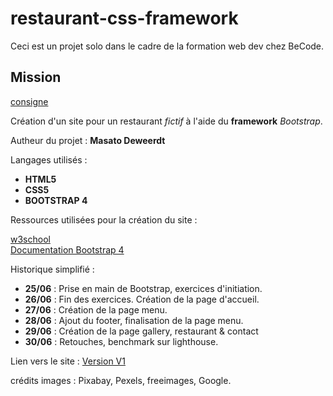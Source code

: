 # restaurant-css-framework

Ceci est un projet solo dans le cadre de la formation web dev chez BeCode.

## Mission

[consigne](https://github.com/becodeorg/BXL-Swartz-3-21/blob/master/03-HTML-CSS/bootstrap/restaurant.adoc) 

Création d'un site pour un restaurant *fictif* à l'aide du **framework** *Bootstrap*.

Autheur du projet : **Masato Deweerdt**

Langages utilisés :

* **HTML5**
* **CSS5**
* **BOOTSTRAP 4**

Ressources utilisées pour la création du site :

[w3school](https://www.w3schools.com/)  
[Documentation Bootstrap 4](https://getbootstrap.com/docs/4.1/getting-started/introduction/)

Historique simplifié :

* **25/06** : Prise en main de Bootstrap, exercices d'initiation.
* **26/06** : Fin des exercices. Création de la page d'accueil.
* **27/06** : Création de la page menu.
* **28/06** : Ajout du footer, finalisation de la page menu.
* **29/06** : Création de la page gallery, restaurant & contact
* **30/06** : Retouches, benchmark sur lighthouse.

Lien vers le site : [Version V1](https://masatodeweerdt.github.io/restaurant-css-framework/.)

crédits images : Pixabay, Pexels, freeimages, Google.
